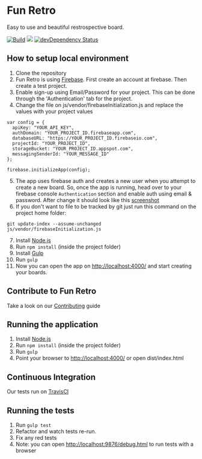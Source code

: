 # Fun Retro

Easy to use and beautiful restrospective board.

[![Build](https://travis-ci.org/funretro/distributed.svg?branch=master)](https://travis-ci.org/funretro/distributed)
<a href="https://codeclimate.com/github/funretro/distributed"><img src="https://codeclimate.com/github/glauberramos/fireideaz/badges/gpa.svg" /></a>&nbsp;[![devDependency Status](https://david-dm.org/funretro/distributed/dev-status.svg)](https://david-dm.org/funretro/distributed#info=devDependencies)

## How to setup local environment

1. Clone the repository
2. Fun Retro is using [Firebase](http://www.firebase.com). First create an account at firebase. Then create a test project.
3. Enable sign-up using Email/Password for your project. This can be done
   through the 'Authentication' tab for the project.
4. Change the file on js/vendor/firebaseInitialization.js and replace the values with your project values

```
var config = {
  apiKey: "YOUR_API_KEY",
  authDomain: "YOUR_PROJECT_ID.firebaseapp.com",
  databaseURL: "https://YOUR_PROJECT_ID.firebaseio.com",
  projectId: "YOUR_PROJECT_ID",
  storageBucket: "YOUR_PROJECT_ID.appspot.com",
  messagingSenderId: "YOUR_MESSAGE_ID"
};

firebase.initializeApp(config);
```

5. The app uses firebase auth and creates a new user when you attempt to create a new board. So, once the app is running, head over to your firebase console `Authentication` section and enable auth using email & password. After change it should look like this [screenshot](https://drive.google.com/file/d/1u5qzuXeyERstqK0i6zR02uyP8ZdLK8ob/view?usp=sharing)
6. If you don't want to file to be tracked by git just run this command on the project home folder:

```
git update-index --assume-unchanged js/vendor/firebaseInitialization.js
```

7. Install [Node.js](https://nodejs.org/en/)
8. Run `npm install` (inside the project folder)
9. Install [Gulp](http://gulpjs.com/)
10. Run `gulp`
11. Now you can open the app on [http://localhost:4000/](http://localhost:4000/) and start creating your boards.

## Contribute to Fun Retro

Take a look on our [Contributing](https://github.com/funretro/distributed/blob/master/CONTRIBUTING.md) guide

## Running the application

1. Install [Node.js](https://nodejs.org/en/)
2. Run `npm install` (inside the project folder)
3. Run `gulp`
4. Point your browser to [http://localhost:4000/](http://localhost:4000/) or open dist/index.html

## Continuous Integration

Our tests run on [TravisCI](https://travis-ci.org/funretro/distributed)

## Running the tests

1. Run `gulp test`
2. Refactor and watch tests re-run.
3. Fix any red tests
4. Note: you can open [http://localhost:9876/debug.html](http://localhost:9876/debug.html) to run tests with a browser
